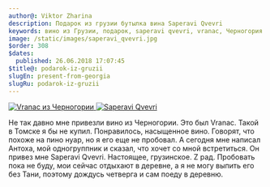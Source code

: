 ```yaml
---
author@: Viktor Zharina
description: Подарок из грузии бутылка вина Saperavi Qvevri
keywords: вино из Грузии, подарок, saperavi qvevri, vranac, Черногория
image: /static/images/saperavi_qvevri.jpg
$order: 308
$dates:
  published: 26.06.2018 17:07:45
$title@: podarok-iz-gruzii
slugEn: present-from-georgia
slugRu: podarok-iz-gruzii
---
```

<div id="lightgallery" class="lightgallery">
    <a href="/static/images/vranac.jpg">
        <img  src="/static/images/vranac.thumb.jpg" alt="Vranac из Черногории" />
    </a>
    <a href="/static/images/saperavi_qvevri.jpg">
        <img src="/static/images/saperavi_qvevri.thumb.jpg" alt="Saperavi Qvevri" />
    </a>
</div>

<p>
    Не так давно мне привезли вино из Черногории. Это был Vranac. Такой в Томске я бы не купил. Понравилось, насыщенное вино. Говорят, что похоже на пино нуар, но я его еще не пробовал.
    А сегодня мне написал Антоха, мой одногруппник и сказал, что хочет со мной встретиться. Он привез мне Saperavi Qvevri. Настоящее, грузинское. Z рад. Пробовать пока не буду, мои сейчас отдыхают в деревне, а я не могу выпить его без Тани, поэтому дождусь четверга и сам поеду в деревню.
</p>